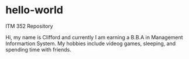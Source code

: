 # hello-world
ITM 352 Repository

Hi, my name is Clifford and currently I am earning a B.B.A in Management Informartion System.
My hobbies include videog games, sleeping, and spending time with friends.
